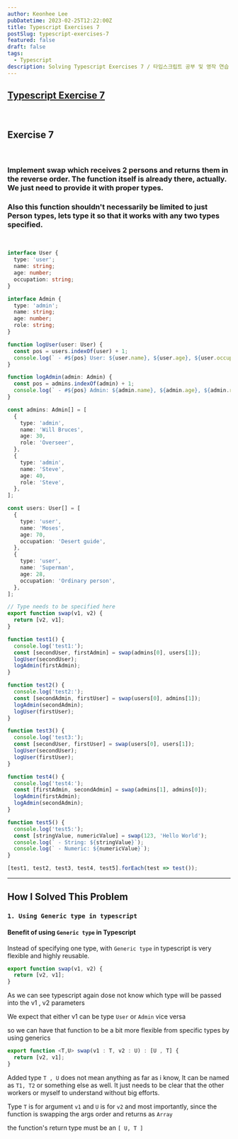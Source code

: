 ```yaml
---
author: Keonhee Lee
pubDatetime: 2023-02-25T12:22:00Z
title: Typescript Exercises 7
postSlug: typescript-exercises-7
featured: false
draft: false
tags:
  - Typescript
description: Solving Typescript Exercises 7 / 타입스크립트 공부 및 영작 연습
---
```


## [Typescript Exercise 7](https://typescript-exercises.github.io/#exercise=7&file=%2Findex.ts)

<br>

## Exercise 7

<br>

### Implement swap which receives 2 persons and returns them in the reverse order. The function itself is already there, actually. We just need to provide it with proper types.

### Also this function shouldn't necessarily be limited to just Person types, lets type it so that it works with any two types specified.

<br>

```ts
interface User {
  type: 'user';
  name: string;
  age: number;
  occupation: string;
}

interface Admin {
  type: 'admin';
  name: string;
  age: number;
  role: string;
}

function logUser(user: User) {
  const pos = users.indexOf(user) + 1;
  console.log(` - #${pos} User: ${user.name}, ${user.age}, ${user.occupation}`);
}

function logAdmin(admin: Admin) {
  const pos = admins.indexOf(admin) + 1;
  console.log(` - #${pos} Admin: ${admin.name}, ${admin.age}, ${admin.role}`);
}

const admins: Admin[] = [
  {
    type: 'admin',
    name: 'Will Bruces',
    age: 30,
    role: 'Overseer',
  },
  {
    type: 'admin',
    name: 'Steve',
    age: 40,
    role: 'Steve',
  },
];

const users: User[] = [
  {
    type: 'user',
    name: 'Moses',
    age: 70,
    occupation: 'Desert guide',
  },
  {
    type: 'user',
    name: 'Superman',
    age: 28,
    occupation: 'Ordinary person',
  },
];

// Type needs to be specified here
export function swap(v1, v2) {
  return [v2, v1];
}

function test1() {
  console.log('test1:');
  const [secondUser, firstAdmin] = swap(admins[0], users[1]);
  logUser(secondUser);
  logAdmin(firstAdmin);
}

function test2() {
  console.log('test2:');
  const [secondAdmin, firstUser] = swap(users[0], admins[1]);
  logAdmin(secondAdmin);
  logUser(firstUser);
}

function test3() {
  console.log('test3:');
  const [secondUser, firstUser] = swap(users[0], users[1]);
  logUser(secondUser);
  logUser(firstUser);
}

function test4() {
  console.log('test4:');
  const [firstAdmin, secondAdmin] = swap(admins[1], admins[0]);
  logAdmin(firstAdmin);
  logAdmin(secondAdmin);
}

function test5() {
  console.log('test5:');
  const [stringValue, numericValue] = swap(123, 'Hello World');
  console.log(` - String: ${stringValue}`);
  console.log(` - Numeric: ${numericValue}`);
}

[test1, test2, test3, test4, test5].forEach(test => test());
```

---

## How I Solved This Problem

### `1. Using Generic type in typescript`

#### Benefit of using `Generic type` in Typescript

Instead of specifying one type, with `Generic type` in typescript is very flexible and highly reusable.

```ts
export function swap(v1, v2) {
  return [v2, v1];
}
```

As we can see typescript again dose not know which type will be passed into the v1 , v2 parameters

We expect that either v1 can be type `User` or `Admin` vice versa

so we can have that function to be a bit more flexible from specific types by using generics

```ts
export function <T,U> swap(v1 : T, v2 : U) : [U , T] {
  return [v2, v1];
}
```

Added type `T , U` does not mean anything as far as i know, It can be named as `T1, T2` or something else as well.
It just needs to be clear that the other workers or myself to understand without big efforts.

Type `T` is for argument `v1` and `U` is for `v2` and most importantly, since the function is swapping the args order and returns as `Array`

the function's return type must be an `[ U, T ]`
